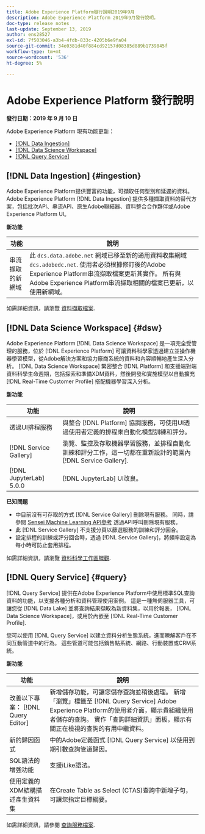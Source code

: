 ```yaml
---
title: Adobe Experience Platform發行說明2019年9月
description: Adobe Experience Platform 2019年9月發行說明。
doc-type: release notes
last-update: September 13, 2019
author: ens28527
exl-id: 7f503046-a3b4-4fdb-833c-4205b6e9fa04
source-git-commit: 34e0381d40f884cd92157d08385d889b1739845f
workflow-type: tm+mt
source-wordcount: '536'
ht-degree: 5%

---
```


# Adobe Experience Platform 發行說明

**發行日期：2019 年 9 月 10 日**

Adobe Experience Platform 現有功能更新：

* [[!DNL Data Ingestion]](#ingestion)
* [[!DNL Data Science Workspace]](#dsw)
* [[!DNL Query Service]](#query)

## [!DNL Data Ingestion] {#ingestion}

Adobe Experience Platform提供豐富的功能，可擷取任何型別和延遲的資料。 Adobe Experience Platform [!DNL Data Ingestion] 提供多種擷取資料的替代方案，包括批次API、串流API、原生Adobe聯結器、資料整合合作夥伴或Adobe Experience Platform UI。

**新功能**

| 功能 | 說明 |
| ----------- | ---------- |
| 串流擷取的新網域 | 此 `dcs.data.adobe.net` 網域已移至新的通用資料收集網域 `dcs.adobedc.net`. 使用者必須根據修訂後的Adobe Experience Platform串流擷取檔案更新其實作。 所有與Adobe Experience Platform串流擷取相關的檔案已更新，以使用新網域。 |

如需詳細資訊，請瀏覽 [資料擷取檔案](../../ingestion/home.md).

## [!DNL Data Science Workspace] {#dsw}

Adobe Experience Platform [!DNL Data Science Workspace] 是一項完全受管理的服務，位於 [!DNL Experience Platform] 可讓資料科學家透過建立並操作機器學習模型，從Adobe解決方案和協力廠商系統的資料和內容順暢地產生深入分析。 [!DNL Data Science Workspace] 緊密整合 [!DNL Platform] 和支援端對端資料科學生命週期，包括探索和準備XDM資料，然後開發和實施模型以自動擴充 [!DNL Real-Time Customer Profile] 搭配機器學習深入分析。

**新功能**

| 功能 | 說明 |
| -----------| ---------- |
| 透過UI排程服務 | 與整合 [!DNL Platform] 協調服務，可使用UI透過使用者定義的排程來自動化模型訓練和評分。 |
| [!DNL Service Gallery] | 瀏覽、監控及存取機器學習服務，並排程自動化訓練和評分工作，這一切都在重新設計的範圍內 [!DNL Service Gallery]. |
| [!DNL JupyterLab] 5.0.0 | [!DNL JupyterLab] UI改良。 |

**已知問題**

* 中目前沒有可存取的方式 [!DNL Service Gallery] 刪除現有服務。 同時，請參閱 [Sensei Machine Learning API參考](https://www.adobe.io/apis/experienceplatform/home/api-reference.html#!acpdr/swagger-specs/sensei-ml-api.yaml) 透過API呼叫刪除現有服務。
* 此 [!DNL Service Gallery] 不支援分頁以篩選服務的訓練和評分回合。
* 設定排程的訓練或評分回合時，透過 [!DNL Service Gallery]，將頻率設定為每小時可防止套用排程。

如需詳細資訊，請瀏覽 [資料科學工作區概觀](../../data-science-workspace/home.md).

## [!DNL Query Service] {#query}

[!DNL Query Service] 提供在Adobe Experience Platform中使用標準SQL查詢資料的功能，以支援各種分析和資料管理使用案例。 這是一種無伺服器工具，可讓您從 [!DNL Data Lake] 並將查詢結果擷取為新資料集，以用於報表， [!DNL Data Science Workspace]，或用於內嵌至 [!DNL Real-Time Customer Profile].

您可以使用 [!DNL Query Service] 以建立資料分析生態系統，進而瞭解客戶在不同互動管道中的行為。 這些管道可能包括銷售點系統、網路、行動裝置或CRM系統。

**新功能**

| 功能 | 說明 |
| -----------| ---------- |
| 改善以下專案： [!DNL Query Editor] | 新增儲存功能，可讓您儲存查詢並稍後處理。 新增「瀏覽」標籤至 [!DNL Query Service] Adobe Experience Platform的使用者介面，顯示貴組織使用者儲存的查詢。 實作「查詢詳細資訊」面板，顯示有關正在檢視的查詢的有用中繼資料。 |
| 新的歸因函式 | 中的Adobe定義函式 [!DNL Query Service] 以使用到期引數查詢管道歸因。 |
| SQL語法的增強功能 | 支援iLike語法。 |
| 使用定義的XDM結構描述產生資料集 | 在Create Table as Select (CTAS)查詢中新增子句，可讓您指定目標綱要。 |

如需詳細資訊，請參閱 [查詢服務檔案](../../query-service/home.md).
